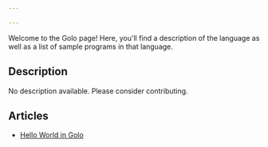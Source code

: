 ```yaml
---

---
```


Welcome to the Golo page! Here, you'll find a description of the language as well as a list of sample programs in that language.

## Description

No description available. Please consider contributing.

## Articles

- [Hello World in Golo](https://sampleprograms.io/projects/hello-world/golo)